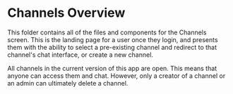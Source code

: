 # Channels Overview

This folder contains all of the files and components for the Channels screen. This is the landing page for a user once they login, and presents them with the ability to select a pre-existing channel and redirect to that channel's chat interface, or create a new channel. 

All channels in the current version of this app are open. This means that anyone can access them and chat. However, only a creator of a channel or an admin can ultimately delete a channel. 